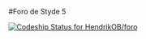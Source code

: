 #Foro de Styde 5

[ ![Codeship Status for HendrikOB/foro](https://app.codeship.com/projects/ddb02400-2978-0135-4157-32050796008e/status?branch=master)](https://app.codeship.com/projects/223657)